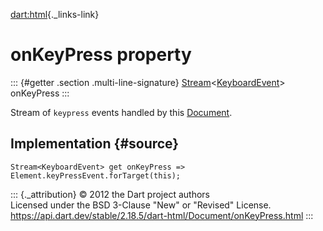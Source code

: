 [dart:html](../../dart-html/dart-html-library){._links-link}

onKeyPress property
===================

::: {#getter .section .multi-line-signature}
[Stream](../../dart-async/stream-class)\<[KeyboardEvent](../keyboardevent-class)\>
onKeyPress
:::

Stream of `keypress` events handled by this
[Document](../document-class).

Implementation {#source}
--------------

``` {.language-dart data-language="dart"}
Stream<KeyboardEvent> get onKeyPress => Element.keyPressEvent.forTarget(this);
```

::: {._attribution}
© 2012 the Dart project authors\
Licensed under the BSD 3-Clause \"New\" or \"Revised\" License.\
<https://api.dart.dev/stable/2.18.5/dart-html/Document/onKeyPress.html>
:::
